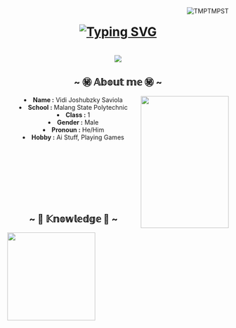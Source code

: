 <body>
<img align="right" src="https://komarev.com/ghpvc/?username=TMTMPST&label=Profile%20views&color=0e75b6&style=flat" alt="TMPTMPST"/>
    <center>
        <h1 align="center"><a href="https://git.io/typing-svg"><img src="https://readme-typing-svg.herokuapp.com?font=Horizon+Bold&pause=1000&color=C01ABC&width=435&lines=~+Welcome+To+My+Profile+~;I'm+Vidi!!" alt="Typing SVG" /></a></h1>
        <br>
        <div align="center">
            <img src="https://i.imgur.com/oo2ezd3.gif" />
        </div>
        <div>
            <h2 align="center">~ ㊙️ 𝔸𝕓𝕠𝕦𝕥 𝕞𝕖 ㊙️ ~ </h2>
                <div align="center">
                    <img src="https://media.tenor.com/zzKH8jjb5WoAAAAC/guruguru-hololive.gif" align="right" height="300" width="200"> 
                </div>
            <li> <b>Name    :</b> Vidi Joshubzky Saviola </li>
            <li> <b>School  :</b> Malang State Polytechnic </li>
            <li> <b>Class   :</b> 1 </li>
            <li> <b>Gender  :</b> Male </li>
            <li> <b>Pronoun :</b> He/Him </li>
            <li> <b>Hobby   :</b> Ai Stuff, Playing Games </li>
            <br><br><br><br><br><br><br><br>
        </div>
        <div>
            <h2 align="center">~ 📖 𝕂𝕟𝕠𝕨𝕝𝕖𝕕𝕘𝕖 📖 ~</h2>
                <div align="center">
                    <img src="https://media.tenor.com/miRXcFXUPEUAAAAC/vestia-zeta.gif" align="left" width="" height="200">
                <br>
                </div>
                
</p>

